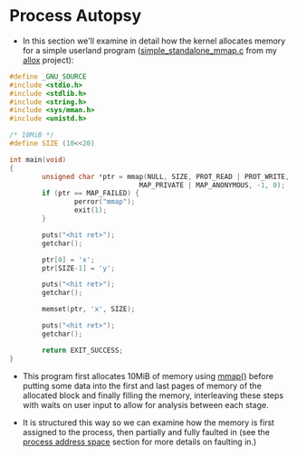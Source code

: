# Process Autopsy

* In this section we'll examine in detail how the kernel allocates memory for a
  simple userland program ([simple_standalone_mmap.c][simple_standalone_mmap.c]
  from my [allox][allox] project):


```c
#define _GNU_SOURCE
#include <stdio.h>
#include <stdlib.h>
#include <string.h>
#include <sys/mman.h>
#include <unistd.h>

/* 10MiB */
#define SIZE (10<<20)

int main(void)
{
        unsigned char *ptr = mmap(NULL, SIZE, PROT_READ | PROT_WRITE,
                                MAP_PRIVATE | MAP_ANONYMOUS, -1, 0);
        if (ptr == MAP_FAILED) {
                perror("mmap");
                exit(1);
        }

        puts("<hit ret>");
        getchar();

        ptr[0] = 'x';
        ptr[SIZE-1] = 'y';

        puts("<hit ret>");
        getchar();

        memset(ptr, 'x', SIZE);

        puts("<hit ret>");
        getchar();

        return EXIT_SUCCESS;
}
```

* This program first allocates 10MiB of memory using [mmap()][mmap] before
  putting some data into the first and last pages of memory of the allocated
  block and finally filling the memory, interleaving these steps with waits on
  user input to allow for analysis between each stage.

* It is structured this way so we can examine how the memory is first assigned
  to the process, then partially and fully faulted in (see the
  [process address space][process] section for more details on faulting in.)

[allox]:https://github.com/lorenzo-stoakes/allox
[mmap]:http://man7.org/linux/man-pages/man2/mmap.2.html
[simple_standalone_mmap.c]:https://github.com/lorenzo-stoakes/allox/blob/master/simple_standalone_mmap.c

[process]:./process.md
